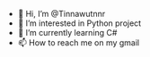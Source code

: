 - 👋 Hi, I’m @Tinnawutnnr
- 👀 I’m interested in Python project
- 🌱 I’m currently learning C#
- 📫 How to reach me on my gmail

<!---
Tinnawutnnr/Tinnawutnnr is a ✨ special ✨ repository because its `README.md` (this file) appears on your GitHub profile.
You can click the Preview link to take a look at your changes.
--->
